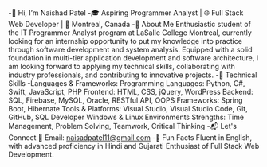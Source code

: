 -👋 Hi, I’m Naishad Patel
-🎓 Aspiring Programmer Analyst | 🌐 Full Stack Web Developer | 📍 Montreal, Canada
-🌟 About Me
Enthusiastic student of the IT Programmer Analyst program at LaSalle College Montreal, currently looking for an internship opportunity to put my knowledge into practice through software development and system analysis. 
Equipped with a solid foundation in multi-tier application development and software architecture, I am looking forward to applying my technical skills, collaborating with industry professionals, and contributing to innovative projects.
-🔧 Technical Skills
-Languages & Frameworks:
Programming Languages: Python, C#, Swift, JavaScript, PHP
Frontend: HTML, CSS, jQuery, WordPress
Backend: SQL, Firebase, MySQL, Oracle, RESTful API, OOPS
Frameworks: Spring Boot, Hibernate
Tools & Platforms:
Visual Studio, Visual Studio Code, Git, GitHub, SQL Developer
Windows & Linux Environments
Strengths:
Time Management, Problem Solving, Teamwork, Critical Thinking
-📬 Let's Connect
📧 Email: naisadpatel11@gmail.com
-🚀 Fun Facts
Fluent in English, with advanced proficiency in Hindi and Gujarati
Enthusiast of Full Stack Web Development.



